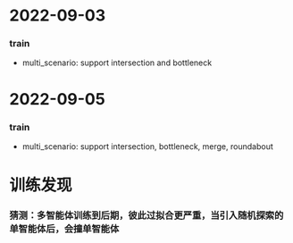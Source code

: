 
# 2022-09-03

### train

- multi_scenario: support intersection and bottleneck



# 2022-09-05

### train

- multi_scenario: support intersection, bottleneck, merge, roundabout








# 训练发现

### 猜测：多智能体训练到后期，彼此过拟合更严重，当引入随机探索的单智能体后，会撞单智能体



